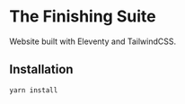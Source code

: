 # The Finishing Suite

Website built with Eleventy and TailwindCSS.

## Installation

```
yarn install
```
